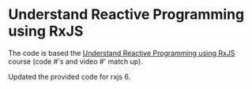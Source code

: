 # Understand Reactive Programming using RxJS

The code is based the
[Understand Reactive Programming using RxJS](https://egghead.io/lessons/rxjs-understand-reactive-programming-using-rxjs)
course (code #'s and video #' match up).

Updated the provided code for rxjs 6.
